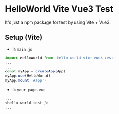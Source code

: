 # HelloWorld Vite Vue3 Test

It's just a npm package for test by using Vite + Vue3.

## Setup (Vite)

- In `main.js`
````javascript
import HelloWorld from 'hello-world-vite-vue3-test'
...
...
const myApp = createApp(App)
myApp.use(HelloWorld)
myApp.mount('#app')
````

- In `your_page.vue`
````javascript
...
<hello-world-test />
...
````